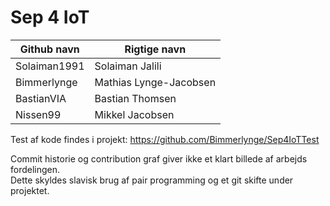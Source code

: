 # Sep 4 IoT

| Github navn  | Rigtige navn |
| ------------- | ------------- |
| Solaiman1991  | Solaiman Jalili  |
| Bimmerlynge  | Mathias Lynge-Jacobsen  |
| BastianVIA  | Bastian Thomsen  |
| Nissen99  | Mikkel Jacobsen  |


Test af kode findes i projekt: https://github.com/Bimmerlynge/Sep4IoTTest 

Commit historie og contribution graf giver ikke et klart billede af arbejds fordelingen. <br />
Dette skyldes slavisk brug af pair programming og et git skifte under projektet. 
